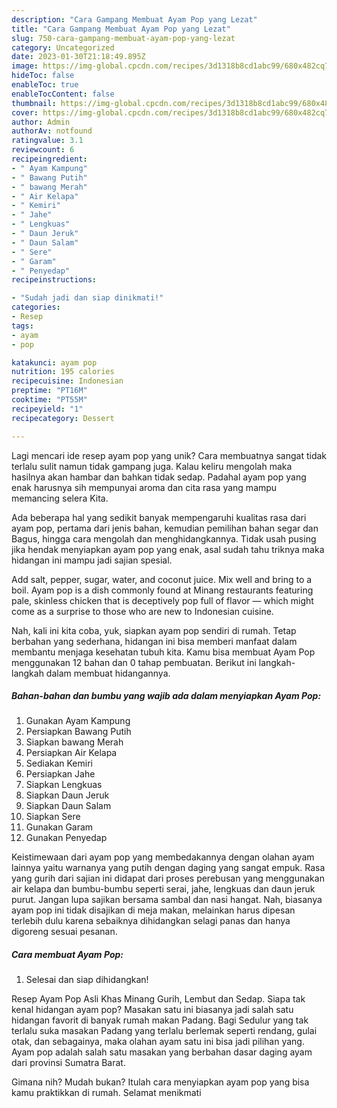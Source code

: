 ```yaml
---
description: "Cara Gampang Membuat Ayam Pop yang Lezat"
title: "Cara Gampang Membuat Ayam Pop yang Lezat"
slug: 750-cara-gampang-membuat-ayam-pop-yang-lezat
category: Uncategorized
date: 2023-01-30T21:18:49.895Z
image: https://img-global.cpcdn.com/recipes/3d1318b8cd1abc99/680x482cq70/ayam-pop-foto-resep-utama.jpg
hideToc: false
enableToc: true
enableTocContent: false
thumbnail: https://img-global.cpcdn.com/recipes/3d1318b8cd1abc99/680x482cq70/ayam-pop-foto-resep-utama.jpg
cover: https://img-global.cpcdn.com/recipes/3d1318b8cd1abc99/680x482cq70/ayam-pop-foto-resep-utama.jpg
author: Admin
authorAv: notfound
ratingvalue: 3.1
reviewcount: 6
recipeingredient:
- " Ayam Kampung"
- " Bawang Putih"
- " bawang Merah"
- " Air Kelapa"
- " Kemiri"
- " Jahe"
- " Lengkuas"
- " Daun Jeruk"
- " Daun Salam"
- " Sere"
- " Garam"
- " Penyedap"
recipeinstructions:

- "Sudah jadi dan siap dinikmati!"
categories:
- Resep
tags:
- ayam
- pop

katakunci: ayam pop 
nutrition: 195 calories
recipecuisine: Indonesian
preptime: "PT16M"
cooktime: "PT55M"
recipeyield: "1"
recipecategory: Dessert

---
```





Lagi mencari ide resep ayam pop yang unik? Cara membuatnya sangat tidak terlalu sulit namun tidak gampang juga. Kalau keliru mengolah maka hasilnya akan hambar dan bahkan tidak sedap. Padahal ayam pop yang enak harusnya sih mempunyai aroma dan cita rasa yang mampu memancing selera Kita.





Ada beberapa hal yang sedikit banyak mempengaruhi kualitas rasa dari ayam pop, pertama dari jenis bahan, kemudian pemilihan bahan segar dan Bagus, hingga cara mengolah dan menghidangkannya. Tidak usah pusing jika hendak menyiapkan ayam pop yang enak,      asal sudah tahu triknya maka hidangan ini mampu jadi sajian spesial.














Add salt, pepper, sugar, water, and coconut juice. Mix well and bring to a boil. Ayam pop is a dish commonly found at Minang restaurants featuring pale, skinless chicken that is deceptively pop full of flavor — which might come as a surprise to those who are new to Indonesian cuisine.






Nah, kali ini kita coba, yuk, siapkan ayam pop sendiri di rumah. Tetap berbahan yang sederhana, hidangan ini bisa memberi manfaat dalam membantu menjaga kesehatan tubuh kita. Kamu bisa membuat Ayam Pop menggunakan 12 bahan dan 0 tahap pembuatan. Berikut ini langkah-langkah dalam membuat hidangannya.

<!--inarticleads1-->

##### Bahan-bahan dan bumbu yang wajib ada dalam menyiapkan Ayam Pop:

1. Gunakan  Ayam Kampung
1. Persiapkan  Bawang Putih
1. Siapkan  bawang Merah
1. Persiapkan  Air Kelapa
1. Sediakan  Kemiri
1. Persiapkan  Jahe
1. Siapkan  Lengkuas
1. Siapkan  Daun Jeruk
1. Siapkan  Daun Salam
1. Siapkan  Sere
1. Gunakan  Garam
1. Gunakan  Penyedap


Keistimewaan dari ayam pop yang membedakannya dengan olahan ayam lainnya yaitu warnanya yang putih dengan daging yang sangat empuk. Rasa yang gurih dari sajian ini didapat dari proses perebusan yang menggunakan air kelapa dan bumbu-bumbu seperti serai, jahe, lengkuas dan daun jeruk purut. Jangan lupa sajikan bersama sambal dan nasi hangat. Nah, biasanya ayam pop ini tidak disajikan di meja makan, melainkan harus dipesan terlebih dulu karena sebaiknya dihidangkan selagi panas dan hanya digoreng sesuai pesanan. 

<!--inarticleads2-->

##### Cara membuat Ayam Pop:


1. Selesai dan siap dihidangkan!

Resep Ayam Pop Asli Khas Minang Gurih, Lembut dan Sedap. Siapa tak kenal hidangan ayam pop? Masakan satu ini biasanya jadi salah satu hidangan favorit di banyak rumah makan Padang. Bagi Sedulur yang tak terlalu suka masakan Padang yang terlalu berlemak seperti rendang, gulai otak, dan sebagainya, maka olahan ayam satu ini bisa jadi pilihan yang. Ayam pop adalah salah satu masakan yang berbahan dasar daging ayam dari provinsi Sumatra Barat. 

Gimana nih? Mudah bukan? Itulah cara menyiapkan ayam pop yang bisa kamu praktikkan di rumah. Selamat menikmati
